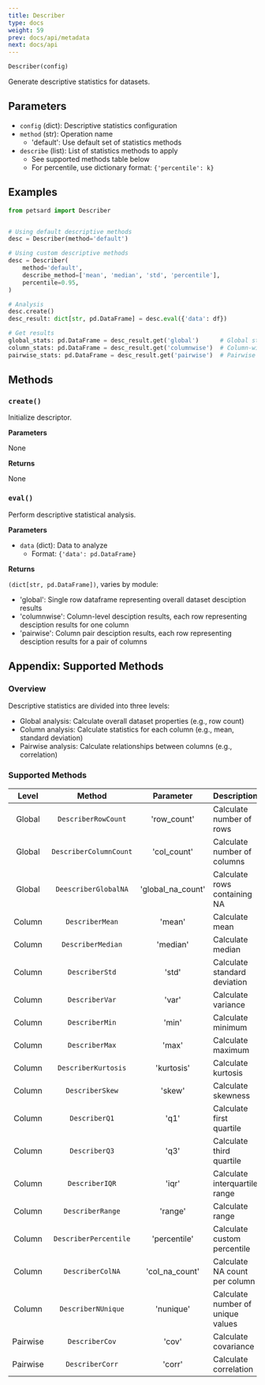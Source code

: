 ```yaml
---
title: Describer
type: docs
weight: 59
prev: docs/api/metadata
next: docs/api
---
```


```python
Describer(config)
```

Generate descriptive statistics for datasets.

## Parameters

- `config` (dict): Descriptive statistics configuration
 - `method` (str): Operation name
   - 'default': Use default set of statistics methods
 - `describe` (list): List of statistics methods to apply
   - See supported methods table below
   - For percentile, use dictionary format: `{'percentile': k}`

## Examples

```python
from petsard import Describer


# Using default descriptive methods
desc = Describer(method='default')

# Using custom descriptive methods
desc = Describer(
    method='default',
    describe_method=['mean', 'median', 'std', 'percentile'],
    percentile=0.95,
)

# Analysis
desc.create()
desc_result: dict[str, pd.DataFrame] = desc.eval({'data': df})

# Get results
global_stats: pd.DataFrame = desc_result.get('global')      # Global statistics
column_stats: pd.DataFrame = desc_result.get('columnwise')  # Column-wise statistics
pairwise_stats: pd.DataFrame = desc_result.get('pairwise')  # Pairwise statistics
```

## Methods

### `create()`

Initialize descriptor.

**Parameters**

None

**Returns**

None

### `eval()`

Perform descriptive statistical analysis.

**Parameters**

- `data` (dict): Data to analyze
  - Format: `{'data': pd.DataFrame}`

**Returns**

`(dict[str, pd.DataFrame])`, varies by module:
  - 'global': Single row dataframe representing overall dataset desciption results
  - 'columnwise': Column-level desciption results, each row representing desciption results for one column
  - 'pairwise': Column pair desciption results, each row representing desciption results for a pair of columns

## Appendix: Supported Methods

### Overview

Descriptive statistics are divided into three levels:
- Global analysis: Calculate overall dataset properties (e.g., row count)
- Column analysis: Calculate statistics for each column (e.g., mean, standard deviation)
- Pairwise analysis: Calculate relationships between columns (e.g., correlation)

### Supported Methods

| Level | Method | Parameter | Description |
| :---: | :---: | :---: | :--- |
| Global | `DescriberRowCount` | 'row_count' | Calculate number of rows |
| Global | `DescriberColumnCount` | 'col_count' | Calculate number of columns |
| Global | `DeescriberGlobalNA` | 'global_na_count' | Calculate rows containing NA |
| Column | `DescriberMean` | 'mean' | Calculate mean |
| Column | `DescriberMedian` | 'median' | Calculate median |
| Column | `DescriberStd` | 'std' | Calculate standard deviation |
| Column | `DescriberVar` | 'var' | Calculate variance |
| Column | `DescriberMin` | 'min' | Calculate minimum |
| Column | `DescriberMax` | 'max' | Calculate maximum |
| Column | `DescriberKurtosis` | 'kurtosis' | Calculate kurtosis |
| Column | `DescriberSkew` | 'skew' | Calculate skewness |
| Column | `DescriberQ1` | 'q1' | Calculate first quartile |
| Column | `DescriberQ3` | 'q3' | Calculate third quartile |
| Column | `DescriberIQR` | 'iqr' | Calculate interquartile range |
| Column | `DescriberRange` | 'range' | Calculate range |
| Column | `DescriberPercentile` | 'percentile' | Calculate custom percentile |
| Column | `DescriberColNA` | 'col_na_count' | Calculate NA count per column |
| Column | `DescriberNUnique` | 'nunique' | Calculate number of unique values |
| Pairwise | `DescriberCov` | 'cov' | Calculate covariance |
| Pairwise | `DescriberCorr` | 'corr' | Calculate correlation |